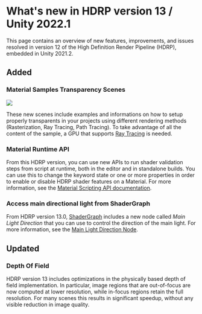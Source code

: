 # What's new in HDRP version 13 / Unity 2022.1

This page contains an overview of new features, improvements, and issues resolved in version 12 of the High Definition Render Pipeline (HDRP), embedded in Unity 2021.2.

## Added

### Material Samples Transparency Scenes

![](Images/HDRP-MaterialSample-ShadowsTransparency.png)

These new scenes include examples and informations on how to setup properly transparents in your projects using different rendering methods (Rasterization, Ray Tracing, Path Tracing).
To take advantage of all the content of the sample, a GPU that supports [Ray Tracing](Ray-Tracing-Getting-Started.md) is needed.

### Material Runtime API

From this HDRP version, you can use new APIs to run shader validation steps from script at runtime, both in the editor and in standalone builds. You can use this to change the keyword state or one or more properties in order to enable or disable HDRP shader features on a Material.
For more information, see the [Material Scripting API documentation](Material-API.md).

### Access main directional light from ShaderGraph

From HDRP version 13.0, [ShaderGraph](https://docs.unity3d.com/Packages/com.unity.shadergraph@13.1/manual/index.html) includes a new node called *Main Light Direction* that you can use to control the direction of the main light.
For more information, see the [Main Light Direction Node](https://docs.unity3d.com/Packages/com.unity.shadergraph@13.1/manual/Main-Light-Direction-Node.html).

## Updated

### Depth Of Field
HDRP version 13 includes optimizations in the physically based depth of field implementation. In particular, image regions that are out-of-focus are now computed at lower resolution, while in-focus regions retain the full resolution. For many scenes this results in significant speedup, without any visible reduction in image quality.
